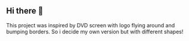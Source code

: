 ## Hi there 👋

This project was inspired by DVD screen with logo flying around and bumping borders. So i decide my own version but with different shapes!

